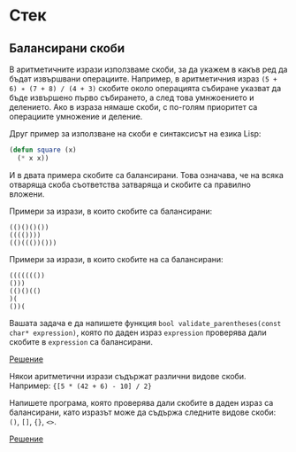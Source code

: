 Стек
====

Балансирани скоби
-----------------
В аритметичните изрази използваме скоби, за да укажем в какъв ред да бъдат
извършвани операциите. Например, в аритметичния израз
`(5 + 6) ∗ (7 + 8) / (4 + 3)` скобите около операцията събиране указват да
бъде извършено първо събирането, а след това умнжоението и делението. Ако в
израза нямаше скоби, с по-голям приоритет са операциите умножение и
деление.

Друг пример за използване на скоби е синтаксисът на езика Lisp:
```lisp
(defun square (x)
  (* x x))
```

И в двата примера скобите са балансирани. Това означава, че на всяка отваряща
скоба съответства затваряща и скобите са правилно вложени.

Примери за изрази, в които скобите са балансирани:
```
(()()()())
(((())))
(()((())()))
```

Примери за изрази, в които скобите на са балансирани:
```
((((((())
()))
(()()(()
)(
())(
```

Вашата задача е да напишете функция
`bool validate_parentheses(const char* expression)`,
която по даден израз `expression` проверява дали
скобите в `expression` са балансирани.

[Решение](validate-parentheses-counter.cpp)

Някои аритметични изрази съдържат различни видове скоби. Например:
`{[5 * (42 + 6) - 10] / 2}`

Напишете програма, която проверява дали скобите в даден израз са балансирани,
като изразът може да съдържа следните видове скоби: `()`, `[]`, `{}`, `<>`.

[Решение](parentheses-validator)

